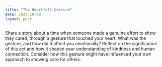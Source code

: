 ```yaml
---
title: "The Heartfelt Gesture"
date: 2025-10-08
layout: post
---
```


Share a story about a time when someone made a genuine effort to show they cared, through a gesture that touched your heart. What was the gesture, and how did it affect you emotionally? Reflect on the significance of this act and how it shaped your understanding of kindness and human connection. Consider how this gesture might have influenced your own approach to showing care for others.
